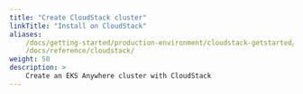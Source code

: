 ```yaml
---
title: "Create CloudStack cluster" 
linkTitle: "Install on CloudStack" 
aliases:
    /docs/getting-started/production-environment/cloudstack-getstarted/
    /docs/reference/cloudstack/
weight: 50
description: >
    Create an EKS Anywhere cluster with CloudStack
---
```

